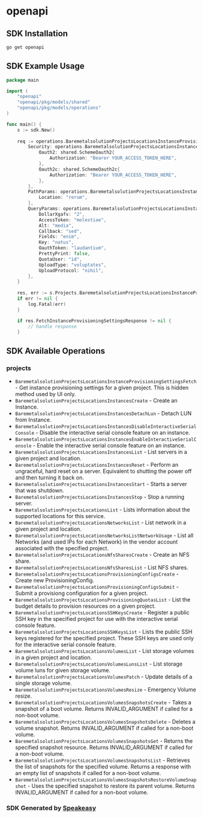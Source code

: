 # openapi

<!-- Start SDK Installation -->
## SDK Installation

```bash
go get openapi
```
<!-- End SDK Installation -->

## SDK Example Usage
<!-- Start SDK Example Usage -->
```go
package main

import (
    "openapi"
    "openapi/pkg/models/shared"
    "openapi/pkg/models/operations"
)

func main() {
    s := sdk.New()
    
    req := operations.BaremetalsolutionProjectsLocationsInstanceProvisioningSettingsFetchRequest{
        Security: operations.BaremetalsolutionProjectsLocationsInstanceProvisioningSettingsFetchSecurity{
            Oauth2: shared.SchemeOauth2{
                Authorization: "Bearer YOUR_ACCESS_TOKEN_HERE",
            },
            Oauth2c: shared.SchemeOauth2c{
                Authorization: "Bearer YOUR_ACCESS_TOKEN_HERE",
            },
        },
        PathParams: operations.BaremetalsolutionProjectsLocationsInstanceProvisioningSettingsFetchPathParams{
            Location: "rerum",
        },
        QueryParams: operations.BaremetalsolutionProjectsLocationsInstanceProvisioningSettingsFetchQueryParams{
            DollarXgafv: "2",
            AccessToken: "molestiae",
            Alt: "media",
            Callback: "sed",
            Fields: "enim",
            Key: "natus",
            OauthToken: "laudantium",
            PrettyPrint: false,
            QuotaUser: "id",
            UploadType: "voluptates",
            UploadProtocol: "nihil",
        },
    }
    
    res, err := s.Projects.BaremetalsolutionProjectsLocationsInstanceProvisioningSettingsFetch(ctx, req)
    if err != nil {
        log.Fatal(err)
    }

    if res.FetchInstanceProvisioningSettingsResponse != nil {
        // handle response
    }
```
<!-- End SDK Example Usage -->

<!-- Start SDK Available Operations -->
## SDK Available Operations

### projects

* `BaremetalsolutionProjectsLocationsInstanceProvisioningSettingsFetch` - Get instance provisioning settings for a given project. This is hidden method used by UI only.
* `BaremetalsolutionProjectsLocationsInstancesCreate` - Create an Instance.
* `BaremetalsolutionProjectsLocationsInstancesDetachLun` - Detach LUN from Instance.
* `BaremetalsolutionProjectsLocationsInstancesDisableInteractiveSerialConsole` - Disable the interactive serial console feature on an instance.
* `BaremetalsolutionProjectsLocationsInstancesEnableInteractiveSerialConsole` - Enable the interactive serial console feature on an instance.
* `BaremetalsolutionProjectsLocationsInstancesList` - List servers in a given project and location.
* `BaremetalsolutionProjectsLocationsInstancesReset` - Perform an ungraceful, hard reset on a server. Equivalent to shutting the power off and then turning it back on.
* `BaremetalsolutionProjectsLocationsInstancesStart` - Starts a server that was shutdown.
* `BaremetalsolutionProjectsLocationsInstancesStop` - Stop a running server.
* `BaremetalsolutionProjectsLocationsList` - Lists information about the supported locations for this service.
* `BaremetalsolutionProjectsLocationsNetworksList` - List network in a given project and location.
* `BaremetalsolutionProjectsLocationsNetworksListNetworkUsage` - List all Networks (and used IPs for each Network) in the vendor account associated with the specified project.
* `BaremetalsolutionProjectsLocationsNfsSharesCreate` - Create an NFS share.
* `BaremetalsolutionProjectsLocationsNfsSharesList` - List NFS shares.
* `BaremetalsolutionProjectsLocationsProvisioningConfigsCreate` - Create new ProvisioningConfig.
* `BaremetalsolutionProjectsLocationsProvisioningConfigsSubmit` - Submit a provisiong configuration for a given project.
* `BaremetalsolutionProjectsLocationsProvisioningQuotasList` - List the budget details to provision resources on a given project.
* `BaremetalsolutionProjectsLocationsSSHKeysCreate` - Register a public SSH key in the specified project for use with the interactive serial console feature.
* `BaremetalsolutionProjectsLocationsSSHKeysList` - Lists the public SSH keys registered for the specified project. These SSH keys are used only for the interactive serial console feature.
* `BaremetalsolutionProjectsLocationsVolumesList` - List storage volumes in a given project and location.
* `BaremetalsolutionProjectsLocationsVolumesLunsList` - List storage volume luns for given storage volume.
* `BaremetalsolutionProjectsLocationsVolumesPatch` - Update details of a single storage volume.
* `BaremetalsolutionProjectsLocationsVolumesResize` - Emergency Volume resize.
* `BaremetalsolutionProjectsLocationsVolumesSnapshotsCreate` - Takes a snapshot of a boot volume. Returns INVALID_ARGUMENT if called for a non-boot volume.
* `BaremetalsolutionProjectsLocationsVolumesSnapshotsDelete` - Deletes a volume snapshot. Returns INVALID_ARGUMENT if called for a non-boot volume.
* `BaremetalsolutionProjectsLocationsVolumesSnapshotsGet` - Returns the specified snapshot resource. Returns INVALID_ARGUMENT if called for a non-boot volume.
* `BaremetalsolutionProjectsLocationsVolumesSnapshotsList` - Retrieves the list of snapshots for the specified volume. Returns a response with an empty list of snapshots if called for a non-boot volume.
* `BaremetalsolutionProjectsLocationsVolumesSnapshotsRestoreVolumeSnapshot` - Uses the specified snapshot to restore its parent volume. Returns INVALID_ARGUMENT if called for a non-boot volume.

<!-- End SDK Available Operations -->

### SDK Generated by [Speakeasy](https://docs.speakeasyapi.dev/docs/using-speakeasy/client-sdks)
